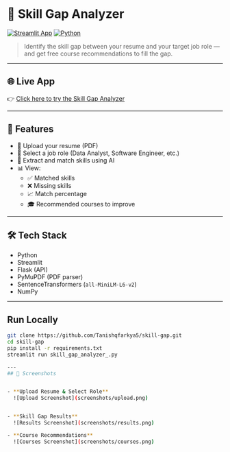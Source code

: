# 🎯 Skill Gap Analyzer

[![Streamlit App](https://img.shields.io/badge/Streamlit-App-green?logo=streamlit)](https://iurd4upvokss2kjdazhaxd.streamlit.app/)
[![Python](https://img.shields.io/badge/Python-3.9+-blue.svg?logo=python)](https://www.python.org/)

> Identify the skill gap between your resume and your target job role — and get free course recommendations to fill the gap.

---

## 🌐 Live App

👉 [Click here to try the Skill Gap Analyzer](https://iurd4upvokss2kjdazhaxd.streamlit.app/)

---

## 🚀 Features

- 📄 Upload your resume (PDF)
- 🎯 Select a job role (Data Analyst, Software Engineer, etc.)
- 🧠 Extract and match skills using AI
- 📊 View:
  - ✅ Matched skills
  - ❌ Missing skills
  - 📈 Match percentage
  - 🎓 Recommended courses to improve

---

## 🛠️ Tech Stack

- Python
- Streamlit
- Flask (API)
- PyMuPDF (PDF parser)
- SentenceTransformers (`all-MiniLM-L6-v2`)
- NumPy

---
## Run Locally

```bash
git clone https://github.com/Tanishqfarkya5/skill-gap.git
cd skill-gap
pip install -r requirements.txt
streamlit run skill_gap_analyzer_.py

---
## 📸 Screenshots


- **Upload Resume & Select Role**  
  ![Upload Screenshot](screenshots/upload.png)


- **Skill Gap Results**  
  ![Results Screenshot](screenshots/results.png)

- **Course Recommendations**  
  ![Courses Screenshot](screenshots/courses.png)

